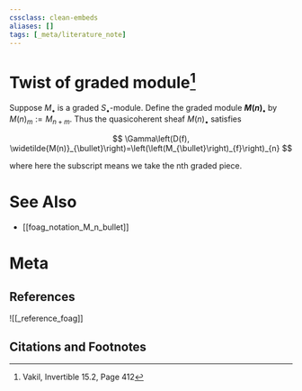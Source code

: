 ```yaml
---
cssclass: clean-embeds
aliases: []
tags: [_meta/literature_note]
---
```

# Twist of graded module[^1]

Suppose $M_\bullet$ is a graded $S_\bullet$-module. Define the graded module **$M(n)_\bullet$** by $M(n)_{m}:=M_{n+m}$. Thus the quasicoherent sheaf $M(n)_\bullet$ satisfies

$$ \Gamma\left(D(f), \widetilde{M(n)}_{\bullet}\right)=\left(\left(M_{\bullet}\right)_{f}\right)_{n} $$

where here the subscript means we take the nth graded piece.

# See Also
- [[foag_notation_M_n_bullet]]
# Meta
## References
![[_reference_foag]]

## Citations and Footnotes
[^1]: Vakil, Invertible 15.2, Page 412
